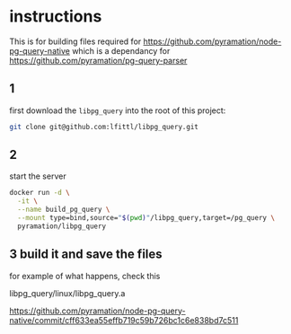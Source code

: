 # instructions

This is for building files required for https://github.com/pyramation/node-pg-query-native which is a dependancy for https://github.com/pyramation/pg-query-parser

## 1

first download the `libpg_query` into the root of this project:

```sh
git clone git@github.com:lfittl/libpg_query.git
```
## 2

start the server

```sh
docker run -d \
  -it \
  --name build_pg_query \
  --mount type=bind,source="$(pwd)"/libpg_query,target=/pg_query \
  pyramation/libpg_query
```


## 3 build it and save the files

for example of what happens, check this

libpg_query/linux/libpg_query.a

https://github.com/pyramation/node-pg-query-native/commit/cff633ea55effb719c59b726bc1c6e838bd7c511

